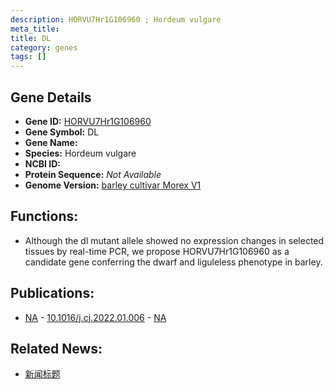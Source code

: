 ```yaml
---
description: HORVU7Hr1G106960 ; Hordeum vulgare
meta_title:
title: DL
category: genes
tags: []
---
```


## Gene Details
- **Gene ID:**	[HORVU7Hr1G106960](https://www.maizegdb.org/gene_center/gene/HORVU7Hr1G106960)
- **Gene Symbol:** DL
- **Gene Name:** 
- **Species:** Hordeum vulgare
- **NCBI ID:** [  ]()
- **Protein Sequence:** *Not Available*
- **Genome Version:** [barley cultivar Morex V1]()

## Functions:
   - Although the dl mutant allele showed no expression changes in selected tissues by real-time PCR, we propose HORVU7Hr1G106960 as a candidate gene conferring the dwarf and liguleless phenotype in barley.

## Publications:
   - [NA]( https://www.sciencedirect.com/science/article/pii/S2214514122000381 ) - [10.1016/j.cj.2022.01.006]( https://www.sciencedirect.com/science/article/pii/S2214514122000381 ) - [NA](https://pubmed.ncbi.nlm.nih.gov/NA/)

## Related News:
   - [新闻标题](https://mp.weixin.qq.com/s?__biz=Mzg3MDEwNDEyMg==&mid=2247526039&idx=5&sn=b79a5e1a873462ac44d08b230d165f7c&chksm=ce90cbc2f9e742d478a0f2831ffa50331322a70cc2951ec2e8bd6428bb8789fc4894ba984128&scene=27#wechat_redirect)
